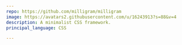 ```yaml
---
repo: https://github.com/milligram/milligram
image: https://avatars2.githubusercontent.com/u/16243913?s=88&v=4
description: A minimalist CSS framework.
principal_language: CSS

---
```

